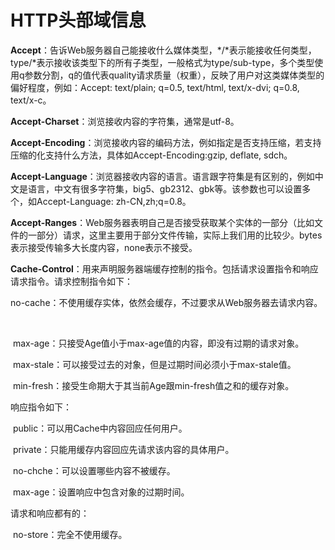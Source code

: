 # HTTP头部域信息

**Accept**：告诉Web服务器自己能接收什么媒体类型，\*/*表示能接收任何类型，type/\*表示接收该类型下的所有子类型，一般格式为type/sub-type，多个类型使用q参数分割，q的值代表quality请求质量（权重），反映了用户对这类媒体类型的偏好程度，例如：Accept: text/plain; q=0.5, text/html, text/x-dvi; q=0.8, text/x-c。

**Accept-Charset**：浏览接收内容的字符集，通常是utf-8。

**Accept-Encoding**：浏览接收内容的编码方法，例如指定是否支持压缩，若支持压缩的化支持什么方法，具体如Accept-Encoding:gzip, deflate, sdch。

**Accept-Language**：浏览器接收内容的语言。语言跟字符集是有区别的，例如中文是语言，中文有很多字符集，big5、gb2312、gbk等。该参数也可以设置多个，如Accept-Language: zh-CN,zh;q=0.8。

**Accept-Ranges**：Web服务器表明自己是否接受获取某个实体的一部分（比如文件的一部分）请求，这里主要用于部分文件传输，实际上我们用的比较少。bytes表示接受传输多大长度内容，none表示不接受。

**Cache-Control**：用来声明服务器端缓存控制的指令。包括请求设置指令和响应请求指令。请求控制指令如下：

​	no-cache：不使用缓存实体，依然会缓存，不过要求从Web服务器去请求内容。

​	

​	max-age：只接受Age值小于max-age值的内容，即没有过期的请求对象。

​	max-stale：可以接受过去的对象，但是过期时间必须小于max-stale值。

​	min-fresh：接受生命期大于其当前Age跟min-fresh值之和的缓存对象。

响应指令如下：

​	public：可以用Cache中内容回应任何用户。

​	private：只能用缓存内容回应先请求该内容的具体用户。

​	no-chche：可以设置哪些内容不被缓存。

​	max-age：设置响应中包含对象的过期时间。

请求和响应都有的：

​	no-store：完全不使用缓存。
